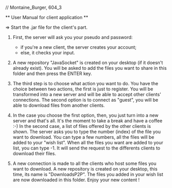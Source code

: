 // Montaine_Burger, 604_3


**  User Manual for client application  **

=> Start the .jar file for the client's part.


1. First, the server will ask you your pseudo and password:
	- if you're a new client, the server creates your account;
	- else, it checks your input.
	
2. A new repository "JavaSocket" is created on your desktop (if it doesn't already exist). You will be asked to add the files you want to share in this folder and then press the ENTER key.

3. The third step is to choose what action you want to do. You have the choice between two actions, the first is just to register. You will be transformed into a new server and will be able to accept other clients' connections. The second option is to connect as "guest", you will be able to download files from another clients.

4. In the case you choose the first option, then, you just turn into a new server and that's all. It's the moment to take a break and have a coffee :-)
In the second case, a list of files offered by the other clients is shown. The server asks you to type the number (index) of the file you want to download. You can type a few numbers, all the files will be added to your "wish list". When all the files you want are added to your list, you can type -1. It will send the request to the differents clients to download their files.

5. A new connection is made to all the clients who host some files you want to download. A new repository is created on your desktop, this time, its name is "DownloadsP2P". The files you added in your wish list are now downloaded in this folder. Enjoy your new content !


